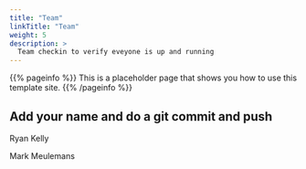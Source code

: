 ```yaml
---
title: "Team"
linkTitle: "Team"
weight: 5
description: >
  Team checkin to verify eveyone is up and running
---
```


{{% pageinfo %}}
This is a placeholder page that shows you how to use this template site.
{{% /pageinfo %}}



## Add your name and do a git commit and push

Ryan Kelly

Mark Meulemans

